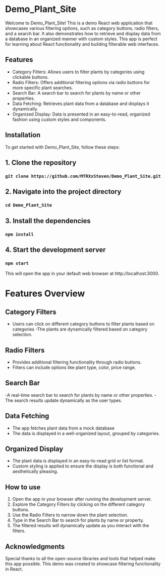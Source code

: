 # Demo_Plant_Site

Welcome to Demo_Plant_Site! This is a demo React web application that showcases various filtering options, such as category buttons, radio filters, and a search bar. It also demonstrates how to retrieve and display data from a database in an organized manner with custom styles. This app is perfect for learning about React functionality and building filterable web interfaces.

## Features

- Category Filters: Allows users to filter plants by categories using clickable buttons.
- Radio Filters: Offers additional filtering options via radio buttons for more specific plant searches.
- Search Bar: A search bar to search for plants by name or other properties.
- Data Fetching: Retrieves plant data from a database and displays it dynamically.
- Organized Display: Data is presented in an easy-to-read, organized fashion using custom styles and components.

## Installation

To get started with Demo_Plant_Site, follow these steps:

## 1. Clone the repository

### `git clone https://github.com/MTRXxSteven/Demo_Plant_Site.git`

## 2. Navigate into the project directory

### `cd Demo_Plant_Site`

## 3. Install the dependencies

### `npm install`

## 4. Start the development server

### `npm start`

This will open the app in your default web browser at http://localhost:3000.



# Features Overview

## Category Filters

- Users can click on different category buttons to filter plants based on categories
-The plants are dynamically filtered based on category selection.

## Radio Filters

- Provides additional filtering functionality through radio buttons.
- Filters can include options like plant type, color, price range.

## Search Bar

-A real-time search bar to search for plants by name or other properties.
-The search results update dynamically as the user types.

## Data Fetching

- The app fetches plant data from a mock database
- The data is displayed in a well-organized layout, grouped by categories.

## Organized Display

- The plant data is displayed in an easy-to-read grid or list format.
- Custom styling is applied to ensure the display is both functional and aesthetically pleasing.

## How to use

1. Open the app in your browser after running the development server.
2. Explore the Category Filters by clicking on the different category buttons.
3. Use the Radio Filters to narrow down the plant selection.
4. Type in the Search Bar to search for plants by name or property.
5. The filtered results will dynamically update as you interact with the filters.

## Acknowledgments

Special thanks to all the open-source libraries and tools that helped make this app possible.
This demo was created to showcase filtering functionality in React.
